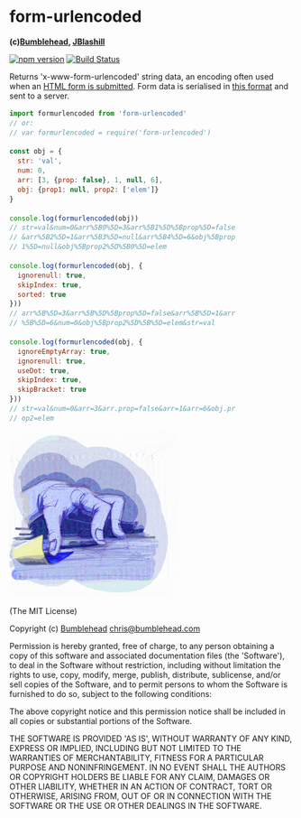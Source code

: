 form-urlencoded
===============
**(c)[Bumblehead][0], [JBlashill][6]**

[![npm version](https://badge.fury.io/js/form-urlencoded.svg)](https://badge.fury.io/js/form-urlencoded) [![Build Status](https://github.com/iambumblehead/form-urlencoded/workflows/nodejs-ci/badge.svg)][2]

Returns 'x-www-form-urlencoded' string data, an encoding often used when an [HTML form is submitted][1]. Form data is serialised in [this format][2] and sent to a server.

```javascript
import formurlencoded from 'form-urlencoded'
// or:
// var formurlencoded = require('form-urlencoded')

const obj = {
  str: 'val',
  num: 0,
  arr: [3, {prop: false}, 1, null, 6],
  obj: {prop1: null, prop2: ['elem']}
}

console.log(formurlencoded(obj))
// str=val&num=0&arr%5B0%5D=3&arr%5B1%5D%5Bprop%5D=false
// &arr%5B2%5D=1&arr%5B3%5D=null&arr%5B4%5D=6&obj%5Bprop
// 1%5D=null&obj%5Bprop2%5D%5B0%5D=elem

console.log(formurlencoded(obj, {
  ignorenull: true,
  skipIndex: true,
  sorted: true
}))
// arr%5B%5D=3&arr%5B%5D%5Bprop%5D=false&arr%5B%5D=1&arr
// %5B%5D=6&num=0&obj%5Bprop2%5D%5B%5D=elem&str=val

console.log(formurlencoded(obj, {
  ignoreEmptyArray: true,
  ignorenull: true,
  useDot: true,
  skipIndex: true,
  skipBracket: true
}))
// str=val&num=0&arr=3&arr.prop=false&arr=1&arr=6&obj.pr
// op2=elem
```

[0]: http://www.bumblehead.com                            "bumblehead"
[1]: http://www.w3.org/TR/html4/interact/forms.html#h-17.13.4.1  "w3c"
[2]: http://www.w3.org/TR/html5/forms.html#url-encoded-form-data "w3c"
[3]: http://nodejs.org/api/querystring.html               "node.js qs"
[4]: www.ruby-doc.org/stdlib-1.9.3/libdoc/uri/rdoc/URI.html    "rails"
[5]: https://github.com/visionmedia/node-querystring           "tj qs"
[6]: https://github.com/jblashill/form-urlencoded          "jblashill"
[7]: https://raw.githubusercontent.com/iambumblehead/es5classic/master/es5classic_120x120.png


![scrounge](https://github.com/iambumblehead/scroungejs/raw/main/img/hand.png)


(The MIT License)

Copyright (c) [Bumblehead][0] <chris@bumblehead.com>

Permission is hereby granted, free of charge, to any person obtaining a copy of this software and associated documentation files (the 'Software'), to deal in the Software without restriction, including without limitation the rights to use, copy, modify, merge, publish, distribute, sublicense, and/or sell copies of the Software, and to permit persons to whom the Software is furnished to do so, subject to the following conditions:

The above copyright notice and this permission notice shall be included in all copies or substantial portions of the Software.

THE SOFTWARE IS PROVIDED 'AS IS', WITHOUT WARRANTY OF ANY KIND, EXPRESS OR IMPLIED, INCLUDING BUT NOT LIMITED TO THE WARRANTIES OF MERCHANTABILITY, FITNESS FOR A PARTICULAR PURPOSE AND NONINFRINGEMENT. IN NO EVENT SHALL THE AUTHORS OR COPYRIGHT HOLDERS BE LIABLE FOR ANY CLAIM, DAMAGES OR OTHER LIABILITY, WHETHER IN AN ACTION OF CONTRACT, TORT OR OTHERWISE, ARISING FROM, OUT OF OR IN CONNECTION WITH THE SOFTWARE OR THE USE OR OTHER DEALINGS IN THE SOFTWARE.


[2]: https://github.com/iambumblehead/form-urlencoded "form-urlencoded"
